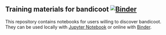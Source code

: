 

## Training materials for bandicoot [![Binder](http://mybinder.org/badge.svg)](http://mybinder.org/repo/cynddl/bandicoot-training)

This repository contains notebooks for users willing to discover bandicoot.
They can be used locally with [Jupyter Notebook](http://jupyter.org/) or online with [Binder](http://mybinder.org/).
